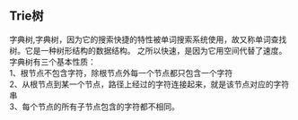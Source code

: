 ##  Trie树  
字典树,字典树，因为它的搜索快捷的特性被单词搜索系统使用，故又称单词查找树。它是一种树形结构的数据结构。
之所以快速，是因为它用空间代替了速度。字典树有三个基本性质：  
    1、根节点不包含字符，除根节点外每一个节点都只包含一个字符  
    2、从根节点到某一个节点，路径上经过的字符连接起来，就是该节点对应的字符串  
    3、每个节点的所有子节点包含的字符都不相同。  
